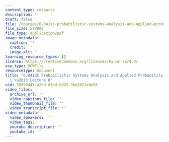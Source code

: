 ```yaml
---
content_type: resource
description: ''
draft: false
file: /courses/6-041sc-probabilistic-systems-analysis-and-applied-probability-fall-2013/59099447a2ddd3ed0d253be2621e0e58_MIT6_041SCF13_lec08_300k.pdf
file_size: 578882
file_type: application/pdf
image_metadata:
  caption: ''
  credit: ''
  image-alt: ''
learning_resource_types: []
license: https://creativecommons.org/licenses/by-nc-sa/4.0/
ocw_type: OCWFile
resourcetype: Document
title: "6.041SC Probabilistic Systems Analysis and Applied Probability, Fall 2013Transcript\
  \ \u2013 Lecture 8"
uid: 59099447-a2dd-d3ed-0d25-3be2621e0e58
video_files:
  archive_url: ''
  video_captions_file: ''
  video_thumbnail_file: ''
  video_transcript_file: ''
video_metadata:
  video_speakers: ''
  video_tags: ''
  youtube_description: ''
  youtube_id: ''
---
```

